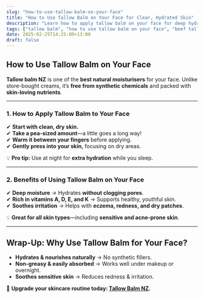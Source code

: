 ```yaml
---
slug: "how-to-use-tallow-balm-on-your-face"
title: "How to Use Tallow Balm on Your Face for Clear, Hydrated Skin"
description: "Learn how to apply tallow balm on your face for deep hydration, anti-aging benefits, and a glowing complexion."
tags: ["tallow balm", "how to use tallow balm on your face", "beef tallow for skin NZ"]
date: 2025-02-25T14:25:00+13:00
draft: false
---
```


## How to Use Tallow Balm on Your Face  

**Tallow balm NZ** is one of the **best natural moisturisers** for your face. Unlike store-bought creams, it’s **free from synthetic chemicals** and packed with **skin-loving nutrients**.  

---

### **1. How to Apply Tallow Balm to Your Face**  

✔ **Start with clean, dry skin.**  
✔ **Take a pea-sized amount**—a little goes a long way!  
✔ **Warm it between your fingers** before applying.  
✔ **Gently press into your skin,** focusing on dry areas.  

💡 **Pro tip:** Use at night for **extra hydration** while you sleep.  

---

### **2. Benefits of Using Tallow Balm on Your Face**  

✔ **Deep moisture** → Hydrates **without clogging pores**.  
✔ **Rich in vitamins A, D, E, and K** → Supports healthy, youthful skin.  
✔ **Soothes irritation** → Helps with **eczema, redness, and dry patches**.  

💡 **Great for all skin types**—including **sensitive and acne-prone skin**.  

---

## **Wrap-Up: Why Use Tallow Balm for Your Face?**  

- **Hydrates & nourishes naturally** → No synthetic fillers.  
- **Non-greasy & easily absorbed** → Works well under makeup or overnight.  
- **Soothes sensitive skin** → Reduces redness & irritation.  

🔗 **Upgrade your skincare routine today: [Tallow Balm NZ](https://primalpantry.co.nz/shop/products/tallow-skin/).**
